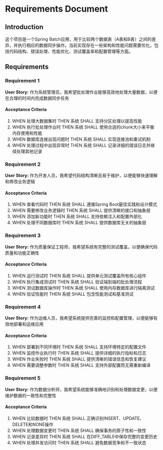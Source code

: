 # Requirements Document

## Introduction

这个项目是一个Spring Batch应用，用于比较两个数据表（A表和B表）之间的差异，并执行相应的数据同步操作。当前实现存在一些架构和性能问题需要优化，包括代码结构、错误处理、性能优化、测试覆盖率和配置管理等方面。

## Requirements

### Requirement 1

**User Story:** 作为系统管理员，我希望批处理作业能够高效地处理大量数据，以便在合理的时间内完成数据同步任务

#### Acceptance Criteria

1. WHEN 处理大数据集时 THEN 系统 SHALL 支持分区处理以提高性能
2. WHEN 执行批处理作业时 THEN 系统 SHALL 使用合适的chunk大小来平衡内存使用和性能
3. WHEN 数据库连接出现问题时 THEN 系统 SHALL 实现连接池和重试机制
4. WHEN 处理过程中出现异常时 THEN 系统 SHALL 记录详细的错误日志并继续处理其他记录

### Requirement 2

**User Story:** 作为开发人员，我希望代码结构清晰且易于维护，以便能够快速理解和修改业务逻辑

#### Acceptance Criteria

1. WHEN 查看代码时 THEN 系统 SHALL 遵循Spring Boot最佳实践和设计模式
2. WHEN 需要修改业务逻辑时 THEN 系统 SHALL 提供清晰的接口和抽象层
3. WHEN 添加新功能时 THEN 系统 SHALL 支持依赖注入和配置外部化
4. WHEN 处理不同数据库时 THEN 系统 SHALL 提供数据库无关的抽象层

### Requirement 3

**User Story:** 作为质量保证工程师，我希望系统有完整的测试覆盖，以便确保代码质量和功能正确性

#### Acceptance Criteria

1. WHEN 运行测试时 THEN 系统 SHALL 提供单元测试覆盖所有核心组件
2. WHEN 执行集成测试时 THEN 系统 SHALL 验证端到端的批处理流程
3. WHEN 测试数据库操作时 THEN 系统 SHALL 使用内存数据库进行隔离测试
4. WHEN 验证性能时 THEN 系统 SHALL 包含性能测试和基准测试

### Requirement 4

**User Story:** 作为运维人员，我希望系统提供完善的监控和配置管理，以便能够有效地部署和运维应用

#### Acceptance Criteria

1. WHEN 部署到不同环境时 THEN 系统 SHALL 支持环境特定的配置文件
2. WHEN 监控作业执行时 THEN 系统 SHALL 提供详细的执行指标和日志
3. WHEN 作业失败时 THEN 系统 SHALL 提供清晰的错误信息和恢复建议
4. WHEN 需要调整参数时 THEN 系统 SHALL 支持外部配置而无需重新编译

### Requirement 5

**User Story:** 作为数据分析师，我希望系统能够准确地识别和处理数据变更，以便维护数据的一致性和完整性

#### Acceptance Criteria

1. WHEN 比较数据时 THEN 系统 SHALL 正确识别INSERT、UPDATE、DELETE和NONE操作
2. WHEN 处理数据变更时 THEN 系统 SHALL 确保事务的原子性和一致性
3. WHEN 记录差异时 THEN 系统 SHALL 在DIFF_TABLE中保存完整的变更历史
4. WHEN 处理并发访问时 THEN 系统 SHALL 避免数据竞争和不一致状态